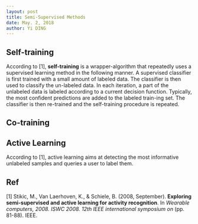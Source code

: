 ```yaml
---
layout: post
title: Semi-Supervised Methods
date: May. 2, 2018
author: Yi DING
---
```


## Self-training

According to [1], **self-training** is a wrapper-algorithm that repeatedly uses a supervised learning method in the following manner. A supervised classifier is first trained with a small amount of labeled data. The classifier is then used to classify the un-labeled data. In each iteration, a part of the unlabeled data is labeled according to a current decision function. Typically, the most confident predictions are added to the labeled train-ing set. The classifier is then re-trained and the self-training procedure is repeated.



## Co-training



## Active Learning

According to [1], active learning aims at detecting the most informative unlabeled samples and queries a user to label them.



## Ref

[1] Stikic, M., Van Laerhoven, K., & Schiele, B. (2008, September). **Exploring semi-supervised and active learning for activity recognition**. In *Wearable computers, 2008. ISWC 2008. 12th IEEE international symposium on* (pp. 81-88). IEEE.